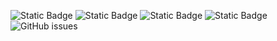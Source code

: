 ![Static Badge](https://img.shields.io/badge/blacklists-60-000000) ![Static Badge](https://img.shields.io/badge/blacklisted-2782204-cc0000) ![Static Badge](https://img.shields.io/badge/whitelisted-2242-00CC00) ![Static Badge](https://img.shields.io/badge/streaming_blacklist-28106-000000) ![GitHub issues](https://img.shields.io/github/issues/fabriziosalmi/blacklists)
